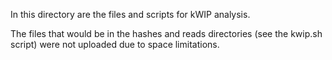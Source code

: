 In this directory are the files and scripts for kWIP analysis.

The files that would be in the hashes and reads directories (see the kwip.sh script) were not uploaded due to space limitations.

